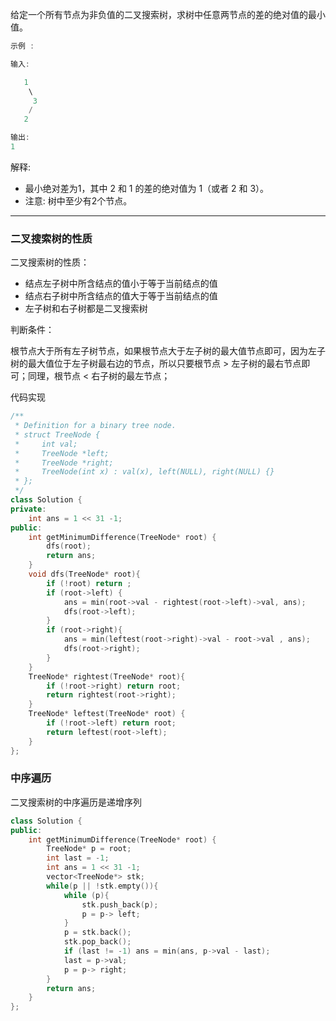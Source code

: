 给定一个所有节点为非负值的二叉搜索树，求树中任意两节点的差的绝对值的最小值。

```cpp
示例 :

输入:

   1
    \
     3
    /
   2

输出:
1
```

解释:

- 最小绝对差为1，其中 2 和 1 的差的绝对值为 1（或者 2 和 3）。
- 注意: 树中至少有2个节点。

---

### 二叉搜索树的性质

二叉搜索树的性质：

- 结点左子树中所含结点的值小于等于当前结点的值
- 结点右子树中所含结点的值大于等于当前结点的值
- 左子树和右子树都是二叉搜索树

判断条件：

根节点大于所有左子树节点，如果根节点大于左子树的最大值节点即可，因为左子树的最大值位于左子树最右边的节点，所以只要根节点 > 左子树的最右节点即可；同理，根节点 < 右子树的最左节点；

代码实现

```cpp
/**
 * Definition for a binary tree node.
 * struct TreeNode {
 *     int val;
 *     TreeNode *left;
 *     TreeNode *right;
 *     TreeNode(int x) : val(x), left(NULL), right(NULL) {}
 * };
 */
class Solution {
private:
    int ans = 1 << 31 -1;
public:
    int getMinimumDifference(TreeNode* root) {
        dfs(root);
        return ans;
    }
    void dfs(TreeNode* root){
        if (!root) return ;
        if (root->left) {
            ans = min(root->val - rightest(root->left)->val, ans);
            dfs(root->left);
        }
        if (root->right){
            ans = min(leftest(root->right)->val - root->val , ans);
            dfs(root->right);
        }
    }
    TreeNode* rightest(TreeNode* root){
        if (!root->right) return root;
        return rightest(root->right);
    }
    TreeNode* leftest(TreeNode* root) {
        if (!root->left) return root;
        return leftest(root->left);
    }
};
```

### 中序遍历

二叉搜索树的中序遍历是递增序列

```cpp
class Solution {
public:
    int getMinimumDifference(TreeNode* root) {
        TreeNode* p = root;
        int last = -1;
        int ans = 1 << 31 -1;
        vector<TreeNode*> stk;
        while(p || !stk.empty()){
            while (p){
                stk.push_back(p);
                p = p-> left;
            }
            p = stk.back();
            stk.pop_back();
            if (last != -1) ans = min(ans, p->val - last);
            last = p->val;
            p = p-> right;
        }
        return ans;
    }
};
```
